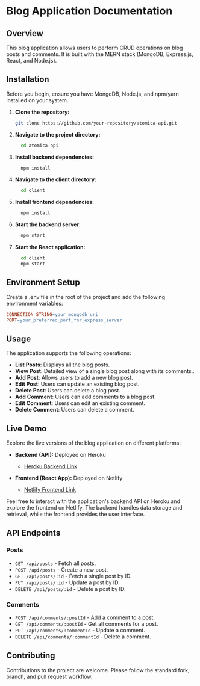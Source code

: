 # Blog Application Documentation

## Overview

This blog application allows users to perform CRUD operations on blog posts and comments. It is built with the MERN stack (MongoDB, Express.js, React, and Node.js). 

## Installation

Before you begin, ensure you have MongoDB, Node.js, and npm/yarn installed on your system.

1. **Clone the repository:**

   ```bash
   git clone https://github.com/your-repository/atomica-api.git
2. **Navigate to the project directory:**
   ```bash
     cd atomica-api
3. **Install backend dependencies:**
   ```bash
     npm install
4. **Navigate to the client directory:**
   ```bash
     cd client
5. **Install frontend dependencies:**
   ```bash
     npm install
6. **Start the backend server:**
   ```bash
     npm start
7. **Start the React application:**
   ```bash
     cd client
     npm start
   
## Environment Setup

Create a .env file in the root of the project and add the following environment variables:

```makefile
CONNECTION_STRING=your_mongodb_uri
PORT=your_preferred_port_for_express_server
```
## Usage

The application supports the following operations:

- **List Posts**: Displays all the blog posts.
- **View Post**:  Detailed view of a single blog post along with its comments..
- **Add Post**: Allows users to add a new blog post.
- **Edit Post**: Users can update an existing blog post.
- **Delete Post**: Users can delete a blog post.
- **Add Comment**: Users can add comments to a blog post.
- **Edit Comment**: Users can edit an existing comment.
- **Delete Comment**: Users can delete a comment.

## Live Demo

Explore the live versions of the blog application on different platforms:

- **Backend (API):** Deployed on Heroku
  - [Heroku Backend Link](https://blog-post-ec2195341fe8.herokuapp.com/api/posts)

- **Frontend (React App):** Deployed on Netlify
  - [Netlify Frontend Link](https://effulgent-cobbler-bc4931.netlify.app)

Feel free to interact with the application's backend API on Heroku and explore the frontend on Netlify. The backend handles data storage and retrieval, while the frontend provides the user interface.

## API Endpoints

### Posts

- `GET /api/posts` - Fetch all posts.
- `POST /api/posts` - Create a new post.
- `GET /api/posts/:id` - Fetch a single post by ID.
- `PUT /api/posts/:id` - Update a post by ID.
- `DELETE /api/posts/:id` - Delete a post by ID.

### Comments

- `POST /api/comments/:postId` - Add a comment to a post.
- `GET /api/comments/:postId` - Get all comments for a post.
- `PUT /api/comments/:commentId` - Update a comment.
- `DELETE /api/comments/:commentId` - Delete a comment.

## Contributing

Contributions to the project are welcome. Please follow the standard fork, branch, and pull request workflow.
